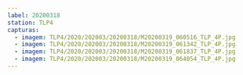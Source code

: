```yaml
---
label: 20200318
station: TLP4
capturas:
  - imagem: TLP4/2020/202003/20200318/M20200319_060516_TLP_4P.jpg
  - imagem: TLP4/2020/202003/20200318/M20200319_061342_TLP_4P.jpg
  - imagem: TLP4/2020/202003/20200318/M20200319_061837_TLP_4P.jpg
  - imagem: TLP4/2020/202003/20200318/M20200319_064054_TLP_4P.jpg
---
```

